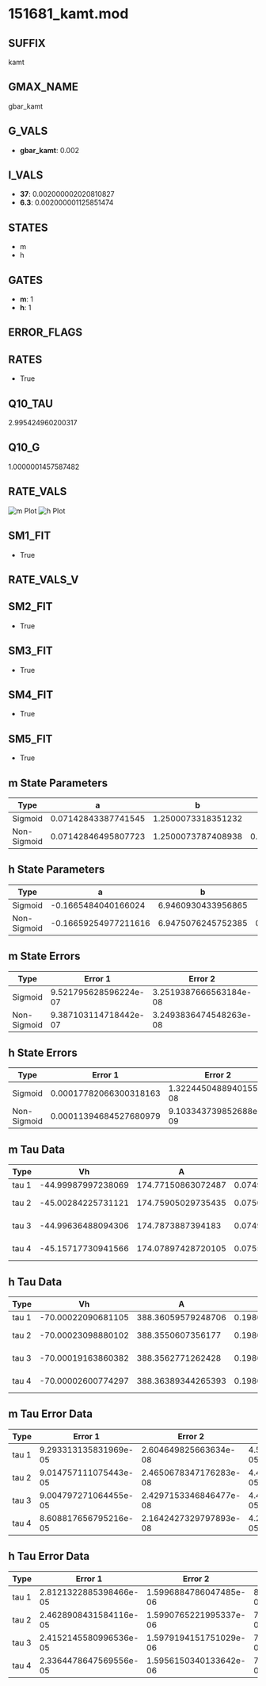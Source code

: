 # 151681_kamt.mod

## SUFFIX

kamt

## GMAX_NAME

gbar_kamt

## G_VALS

- **gbar_kamt**: 0.002

## I_VALS

- **37**: 0.002000002020810827
- **6.3**: 0.002000001125851474

## STATES

- m
- h

## GATES

- **m**: 1
- **h**: 1

## ERROR_FLAGS


## RATES

- True

## Q10_TAU

2.995424960200317

## Q10_G

1.0000001457587482

## RATE_VALS

![m Plot](/Users/pbozelos/Dropbox/icg-Chai-Panos/supermodels/output_markdown_files/K/151681_kamt.mod/images/m.png)
![h Plot](/Users/pbozelos/Dropbox/icg-Chai-Panos/supermodels/output_markdown_files/K/151681_kamt.mod/images/h.png)

## SM1_FIT

- True

## RATE_VALS_V

## SM2_FIT

- True

## SM3_FIT

- True

## SM4_FIT

- True

## SM5_FIT

- True

## m State Parameters

| Type | a | b | c | d |
| --- | --- | --- | --- | --- |
| Sigmoid | 0.07142843387741545 | 1.2500073318351232 |
| Non-Sigmoid | 0.07142846495807723 | 1.2500073787408938 | 0.9999997696613819 | 4.3075759816547637e-08 |

## h State Parameters

| Type | a | b | c | d |
| --- | --- | --- | --- | --- |
| Sigmoid | -0.1665484040166024 | 6.9460930433956865 |
| Non-Sigmoid | -0.16659254977211616 | 6.9475076245752385 | 0.9998836766319023 | -1.307592983857158e-05 |

## m State Errors

| Type | Error 1 | Error 2 | Error 3 |
| --- | --- | --- | --- |
| Sigmoid | 9.521795628596224e-07 | 3.2519387666563184e-08 | 8.096959238016755e-07 |
| Non-Sigmoid | 9.387103114718442e-07 | 3.2493836474548263e-08 | 7.982422039669513e-07 |

## h State Errors

| Type | Error 1 | Error 2 | Error 3 |
| --- | --- | --- | --- |
| Sigmoid | 0.00017782066300318163 | 1.3224450488940155e-08 | 0.00013202667925171348 |
| Non-Sigmoid | 0.00011394684527680979 | 9.103343739852688e-09 | 8.460222416804742e-05 |

## m Tau Data

| Type | Vh | A | b1 | b2 | c1 | c2 | d1 | d2 | e1 | e2 |
| --- | --- | --- | --- | --- | --- | --- | --- | --- | --- | --- |
| tau 1 | -44.99987997238069 | 174.77150863072487 | 0.0749921041236351 | 0.024999011886490306 |
| tau 2 | -45.00284225731121 | 174.75905029735435 | 0.07500669883409664 | 4.019818372519683e-07 | 0.024995576129654945 | 1.501667444778245e-08 |
| tau 3 | -44.99636488094306 | 174.7873887394183 | 0.07498509835687384 | -2.3229172725247274e-07 | -7.445019101548783e-09 | 0.025006980937466984 | -1.1829867247723738e-07 | 5.038806884818837e-10 |
| tau 4 | -45.15717730941566 | 174.07897428720105 | 0.07551420844256641 | 1.6462239181047604e-05 | 2.970928500860025e-07 | 2.4691743726075255e-09 | 0.024731188266753603 | 3.2993508080146575e-06 | -1.711738511790805e-08 | 3.040345545429267e-11 |

## h Tau Data

| Type | Vh | A | b1 | b2 | c1 | c2 | d1 | d2 | e1 | e2 |
| --- | --- | --- | --- | --- | --- | --- | --- | --- | --- | --- |
| tau 1 | -70.00022090681105 | 388.36059579248706 | 0.1980027710095698 | 0.0019998738377744437 |
| tau 2 | -70.00023098880102 | 388.3550607356177 | 0.19800509133067415 | 1.2923563312056312e-06 | 0.0019995482216194457 | 1.5630315858647349e-09 |
| tau 3 | -70.00019163860382 | 388.3562771262428 | 0.1980068389643071 | 1.305585917144693e-06 | -3.523716899461131e-08 | 0.001999549456931757 | 2.680171477615759e-09 | -6.625024762656686e-12 |
| tau 4 | -70.00002600774297 | 388.36389344265393 | 0.19800444311840948 | 7.423746086254218e-07 | -3.9666480531653716e-08 | 2.2288271879926963e-09 | 0.002001032900271544 | -2.9589816165541032e-08 | 2.5788264526058985e-10 | -7.224796141049292e-13 |

## m Tau Error Data

| Type | Error 1 | Error 2 | Error 3 |
| --- | --- | --- | --- |
| tau 1 | 9.293313135831969e-05 | 2.604649825663634e-08 | 4.558590891972942e-05 |
| tau 2 | 9.014757111075443e-05 | 2.4650678347176283e-08 | 4.421952543646632e-05 |
| tau 3 | 9.004797271064455e-05 | 2.4297153346846477e-08 | 4.417067005486453e-05 |
| tau 4 | 8.608817656795216e-05 | 2.1642427329797893e-08 | 4.222829596649468e-05 |

## h Tau Error Data

| Type | Error 1 | Error 2 | Error 3 |
| --- | --- | --- | --- |
| tau 1 | 2.8121322885398466e-05 | 1.5996884786047485e-06 | 8.485694428491536e-06 |
| tau 2 | 2.4628908431584116e-05 | 1.5990765221995337e-06 | 7.4318477800430215e-06 |
| tau 3 | 2.4152145580996536e-05 | 1.5979194151751029e-06 | 7.287983144604999e-06 |
| tau 4 | 2.3364478647569556e-05 | 1.5956150340133642e-06 | 7.050302259686215e-06 |

